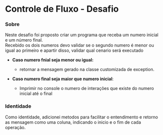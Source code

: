 # Controle de Fluxo - Desafio

### Sobre
Neste desafio foi proposto criar um programa que receba um numero inicial e um número final.<br/>
Recebido os dois numeros devo validar se o segundo numero é menor ou igual ao primeiro e apartir disso, validar qual cenario será executado

- **Caso numero fnial seja menor ou igual:**<br>
  - retornar a mensagem gerado na classe customizada de exception.

- **Caso numero final seja maior que numero inicial**:<br>
  - Imprimir no console o numero de interações que existe do numero inicial até o final 


### Identidade
Como identidade, adicionei metodos para facilitar o entendimento e retorno as mensagem como uma coluna, indicando o inicio e o fim de cada operação. 
